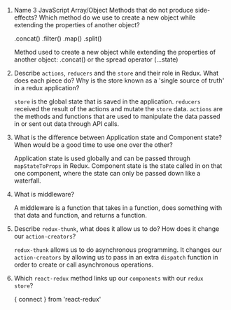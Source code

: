 1.  Name 3 JavaScript Array/Object Methods that do not produce side-effects? Which method do we use to create a new object while extending the properties of another object?

    .concat()
    .filter()
    .map()
    .split()

    Method used to create a new object while extending the properties of another object: .concat() or the spread operator (...state)

1.  Describe `actions`, `reducers` and the `store` and their role in Redux. What does each piece do? Why is the store known as a 'single source of truth' in a redux application?

    `store` is the global state that is saved in the application.
    `reducers` received the result of the actions and mutate the `store` data.
    `actions` are the methods and functions that are used to manipulate the data passed in or sent out data through API calls.

1.  What is the difference between Application state and Component state? When would be a good time to use one over the other?

    Application state is used globally and can be passed through `mapStateToProps` in Redux. Component state is the state called in on that one component, where the state can only be passed down like a waterfall.

1.  What is middleware?

    A middleware is a function that takes in a function, does something with that data and function, and returns a function.

1.  Describe `redux-thunk`, what does it allow us to do? How does it change our `action-creators`?

    `redux-thunk` allows us to do asynchronous programming. It changes our `action-creators` by allowing us to pass in an extra `dispatch` function in order to create or call asynchronous operations.

1.  Which `react-redux` method links up our `components` with our `redux store`?

    { connect } from 'react-redux'
